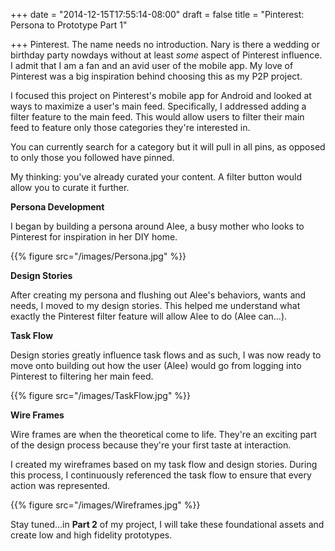 +++
date = "2014-12-15T17:55:14-08:00"
draft = false
title = "Pinterest: Persona to Prototype Part 1"

+++
Pinterest. The name needs no introduction. Nary is there a wedding or birthday party nowdays without at least *some* aspect of Pinterest influence. I admit that I am a fan and an avid user of the mobile app. My love of Pinterest was a big inspiration behind choosing this as my P2P project. I focused this project on Pinterest's mobile app for Android and looked at ways to maximize a user's main feed. Specifically, I addressed adding a filter feature to the main feed. This would allow users to filter their main feed to feature only those categories they're interested in. 

You can currently search for a category but it will pull in all pins, as opposed to only those you followed have pinned. 

My thinking: you've already curated your content. A filter button would allow you to curate it further. **Persona Development**I began by building a persona around Alee, a busy mother who looks to Pinterest for inspiration in her DIY home. 

{{% figure src="/images/Persona.jpg" %}}**Design Stories**After creating my persona and flushing out Alee's behaviors, wants and needs, I moved to my design stories. This helped me understand what exactly the Pinterest filter feature will allow Alee to do (Alee can...).**Task Flow**Design stories greatly influence task flows and as such, I was now ready to move onto building out how the user (Alee) would go from logging into Pinterest to filtering her main feed. {{% figure src="/images/TaskFlow.jpg" %}}**Wire Frames**Wire frames are when the theoretical come to life. They're an exciting part of the design process because they're your first taste at interaction. 

I created my wireframes based on my task flow and design stories. During this process, I continuously referenced the task flow to ensure that every action was represented. 
{{% figure src="/images/Wireframes.jpg" %}}Stay tuned...in **Part 2** of my project, I will take these foundational assets and create low and high fidelity prototypes. 